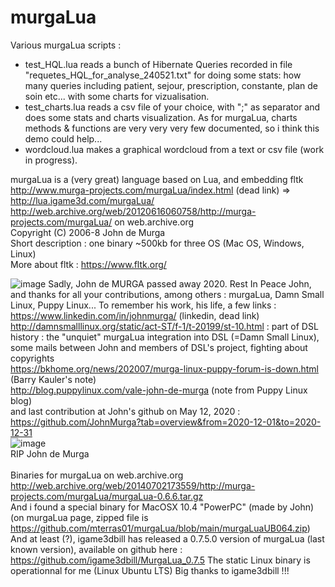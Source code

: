 # murgaLua
Various murgaLua scripts :</br>
- test_HQL.lua reads a bunch of Hibernate Queries recorded in file "requetes_HQL_for_analyse_240521.txt" for doing some stats: how many queries including patient, sejour, prescription, constante, plan de soin etc... with some charts for vizualisation.</br>
- test_charts.lua reads a csv file of your choice, with ";" as separator and does some stats and charts visualization. As for murgaLua, charts methods & functions are very very very few documented, so i think this demo could help...</br>
- wordcloud.lua makes a graphical wordcloud from a text or csv file (work in progress).</br>


murgaLua is a (very great) language based on Lua, and embedding fltk</br>
http://www.murga-projects.com/murgaLua/index.html (dead link) =></br> 
http://lua.igame3d.com/murgaLua/</br>
http://web.archive.org/web/20120616060758/http://murga-projects.com/murgaLua/ on web.archive.org</br>
Copyright (C) 2006-8 John de Murga</br>
Short description : one binary ~500kb for three OS (Mac OS, Windows, Linux)</br>
More about fltk : https://www.fltk.org/</br>

![image](https://user-images.githubusercontent.com/83860363/118385429-f1f38d80-b60e-11eb-94dc-6c320e1de30a.png)
Sadly, John de MURGA passed away 2020. Rest In Peace John, and thanks for all your contributions, among others : murgaLua,  Damn Small Linux, Puppy Linux...
To remember his work, his life, a few links :</br>
https://www.linkedin.com/in/johnmurga/ (linkedin, dead link)</br>
http://damnsmalllinux.org/static/act-ST/f-1/t-20199/st-10.html : part of DSL history : the "unquiet" murgaLua integration into DSL (=Damn Small Linux), some mails between John and members of DSL's project, fighting about copyrights</br>
https://bkhome.org/news/202007/murga-linux-puppy-forum-is-down.html (Barry Kauler's note)</br>
http://blog.puppylinux.com/vale-john-de-murga (note from Puppy Linux blog)</br>
and last contribution at John's github on May 12, 2020 : https://github.com/JohnMurga?tab=overview&from=2020-12-01&to=2020-12-31</br>
![image](https://user-images.githubusercontent.com/83860363/120112747-6255ef00-c177-11eb-843d-bb17a95a0e33.png)
</br>
RIP John de Murga</br></br>
Binaries for murgaLua on web.archive.org</br>
http://web.archive.org/web/20140702173559/http://murga-projects.com/murgaLua/murgaLua-0.6.6.tar.gz</br>
And i found a special binary for MacOSX 10.4 "PowerPC" (made by John)  (on murgaLua page, zipped file is https://github.com/mterras01/murgaLua/blob/main/murgaLuaUB064.zip)
And at least (?), igame3dbill has released a 0.7.5.0 version of murgaLua (last known version), available on github here :
https://github.com/igame3dbill/MurgaLua_0.7.5
The static Linux binary is operationnal for me (Linux Ubuntu LTS)
Big thanks to igame3dbill !!!
